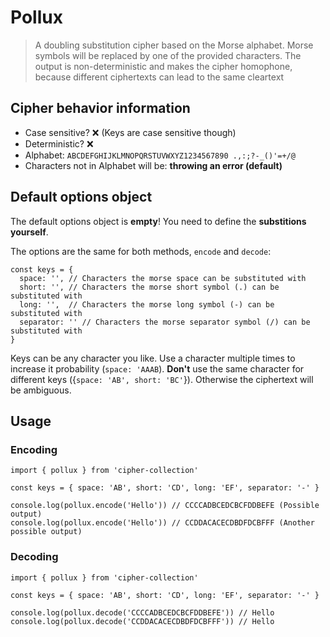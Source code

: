 # Pollux

> A doubling substitution cipher based on the Morse alphabet. Morse symbols
  will be replaced by one of the provided characters. The output is non-deterministic
  and makes the cipher homophone, because different ciphertexts can lead to the same cleartext

## Cipher behavior information

* Case sensitive? ❌ (Keys are case sensitive though)
* Deterministic? ❌
* Alphabet: `ABCDEFGHIJKLMNOPQRSTUVWXYZ1234567890 .,:;?-_()'=+/@`
* Characters not in Alphabet will be: **throwing an error (default)**

## Default options object

The default options object is **empty**! You need to define the **substitions yourself**.

The options are the same for both methods, `encode` and `decode`:

```
const keys = {
  space: '', // Characters the morse space can be substituted with
  short: '', // Characters the morse short symbol (.) can be substituted with
  long: '',  // Characters the morse long symbol (-) can be substituted with
  separator: '' // Characters the morse separator symbol (/) can be substituted with
}
```

Keys can be any character you like. Use a character multiple times to increase it probability (`space: 'AAAB`).
**Don't** use the same character for different keys ({`space: 'AB', short: 'BC'`}). Otherwise the ciphertext will be ambiguous.

## Usage

### Encoding

```
import { pollux } from 'cipher-collection'

const keys = { space: 'AB', short: 'CD', long: 'EF', separator: '-' }

console.log(pollux.encode('Hello')) // CCCCADBCEDCBCFDDBEFE (Possible output)
console.log(pollux.encode('Hello')) // CCDDACACECDBDFDCBFFF (Another possible output)
```


### Decoding

```
import { pollux } from 'cipher-collection'

const keys = { space: 'AB', short: 'CD', long: 'EF', separator: '-' }

console.log(pollux.decode('CCCCADBCEDCBCFDDBEFE')) // Hello
console.log(pollux.decode('CCDDACACECDBDFDCBFFF')) // Hello
```
